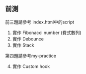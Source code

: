 ## 前測

前三題請參考 index.html中的script
1. 實作 Fibonacci number (費式數列)
2. 實作 Debounce
3. 實作 Stack

第四題請參考my-practice

4. 實作 Custom hook
